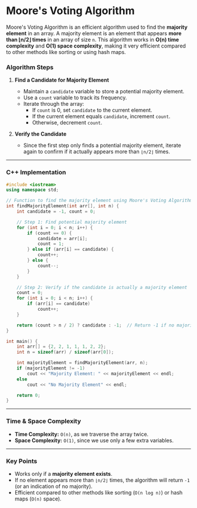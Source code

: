 # Moore's Voting Algorithm
Moore's Voting Algorithm is an efficient algorithm used to find the **majority element** in an array. A majority element is an element that appears **more than ⌊n/2⌋ times** in an array of size `n`. This algorithm works in **O(n) time complexity** and **O(1) space complexity**, making it very efficient compared to other methods like sorting or using hash maps.

### **Algorithm Steps**
1. **Find a Candidate for Majority Element**  
   - Maintain a `candidate` variable to store a potential majority element.
   - Use a `count` variable to track its frequency.
   - Iterate through the array:
     - If `count` is 0, set `candidate` to the current element.
     - If the current element equals `candidate`, increment `count`.
     - Otherwise, decrement `count`.

2. **Verify the Candidate**  
   - Since the first step only finds a potential majority element, iterate again to confirm if it actually appears more than `⌊n/2⌋` times.

---

### **C++ Implementation**
```cpp
#include <iostream>
using namespace std;

// Function to find the majority element using Moore's Voting Algorithm
int findMajorityElement(int arr[], int n) {
    int candidate = -1, count = 0;

    // Step 1: Find potential majority element
    for (int i = 0; i < n; i++) {
        if (count == 0) {
            candidate = arr[i];
            count = 1;
        } else if (arr[i] == candidate) {
            count++;
        } else {
            count--;
        }
    }

    // Step 2: Verify if the candidate is actually a majority element
    count = 0;
    for (int i = 0; i < n; i++) {
        if (arr[i] == candidate)
            count++;
    }

    return (count > n / 2) ? candidate : -1;  // Return -1 if no majority element exists
}

int main() {
    int arr[] = {2, 2, 1, 1, 1, 2, 2};
    int n = sizeof(arr) / sizeof(arr[0]);

    int majorityElement = findMajorityElement(arr, n);
    if (majorityElement != -1)
        cout << "Majority Element: " << majorityElement << endl;
    else
        cout << "No Majority Element" << endl;

    return 0;
}
```

---

### **Time & Space Complexity**
- **Time Complexity:** `O(n)`, as we traverse the array twice.
- **Space Complexity:** `O(1)`, since we use only a few extra variables.

---

### **Key Points**
- Works only if a **majority element exists**.
- If no element appears more than `⌊n/2⌋` times, the algorithm will return `-1` (or an indication of no majority).
- Efficient compared to other methods like sorting (`O(n log n)`) or hash maps (`O(n)` space).
